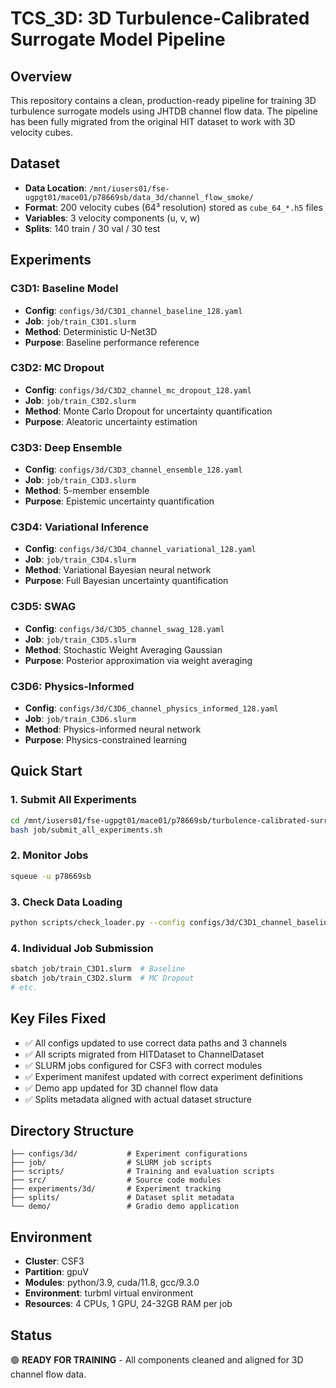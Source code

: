 # TCS_3D: 3D Turbulence-Calibrated Surrogate Model Pipeline

## Overview
This repository contains a clean, production-ready pipeline for training 3D turbulence surrogate models using JHTDB channel flow data. The pipeline has been fully migrated from the original HIT dataset to work with 3D velocity cubes.

## Dataset
- **Data Location**: `/mnt/iusers01/fse-ugpgt01/mace01/p78669sb/data_3d/channel_flow_smoke/`
- **Format**: 200 velocity cubes (64³ resolution) stored as `cube_64_*.h5` files
- **Variables**: 3 velocity components (u, v, w)
- **Splits**: 140 train / 30 val / 30 test

## Experiments

### C3D1: Baseline Model
- **Config**: `configs/3d/C3D1_channel_baseline_128.yaml`
- **Job**: `job/train_C3D1.slurm`
- **Method**: Deterministic U-Net3D
- **Purpose**: Baseline performance reference

### C3D2: MC Dropout
- **Config**: `configs/3d/C3D2_channel_mc_dropout_128.yaml`
- **Job**: `job/train_C3D2.slurm`
- **Method**: Monte Carlo Dropout for uncertainty quantification
- **Purpose**: Aleatoric uncertainty estimation

### C3D3: Deep Ensemble
- **Config**: `configs/3d/C3D3_channel_ensemble_128.yaml`
- **Job**: `job/train_C3D3.slurm`
- **Method**: 5-member ensemble
- **Purpose**: Epistemic uncertainty quantification

### C3D4: Variational Inference
- **Config**: `configs/3d/C3D4_channel_variational_128.yaml`
- **Job**: `job/train_C3D4.slurm`
- **Method**: Variational Bayesian neural network
- **Purpose**: Full Bayesian uncertainty quantification

### C3D5: SWAG
- **Config**: `configs/3d/C3D5_channel_swag_128.yaml`
- **Job**: `job/train_C3D5.slurm`
- **Method**: Stochastic Weight Averaging Gaussian
- **Purpose**: Posterior approximation via weight averaging

### C3D6: Physics-Informed
- **Config**: `configs/3d/C3D6_channel_physics_informed_128.yaml`
- **Job**: `job/train_C3D6.slurm`
- **Method**: Physics-informed neural network
- **Purpose**: Physics-constrained learning

## Quick Start

### 1. Submit All Experiments
```bash
cd /mnt/iusers01/fse-ugpgt01/mace01/p78669sb/turbulence-calibrated-surrogate_3d
bash job/submit_all_experiments.sh
```

### 2. Monitor Jobs
```bash
squeue -u p78669sb
```

### 3. Check Data Loading
```bash
python scripts/check_loader.py --config configs/3d/C3D1_channel_baseline_128.yaml --split train
```

### 4. Individual Job Submission
```bash
sbatch job/train_C3D1.slurm  # Baseline
sbatch job/train_C3D2.slurm  # MC Dropout
# etc.
```

## Key Files Fixed
- ✅ All configs updated to use correct data paths and 3 channels
- ✅ All scripts migrated from HITDataset to ChannelDataset
- ✅ SLURM jobs configured for CSF3 with correct modules
- ✅ Experiment manifest updated with correct experiment definitions
- ✅ Demo app updated for 3D channel flow data
- ✅ Splits metadata aligned with actual dataset structure

## Directory Structure
```
├── configs/3d/           # Experiment configurations
├── job/                  # SLURM job scripts
├── scripts/              # Training and evaluation scripts
├── src/                  # Source code modules
├── experiments/3d/       # Experiment tracking
├── splits/               # Dataset split metadata
└── demo/                 # Gradio demo application
```

## Environment
- **Cluster**: CSF3
- **Partition**: gpuV
- **Modules**: python/3.9, cuda/11.8, gcc/9.3.0
- **Environment**: turbml virtual environment
- **Resources**: 4 CPUs, 1 GPU, 24-32GB RAM per job

## Status
🟢 **READY FOR TRAINING** - All components cleaned and aligned for 3D channel flow data.
